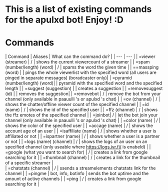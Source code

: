 
# This is a list of existing commands for the apulxd bot! Enjoy! :D 

# Commands
| Command | Aliases | What can the command do? | 
| --- | --- |
| =viewer (streamer) | / | shows the current viewercount of a streamer |
| =spam (number/length) (word) | / | spams the word the given time |
| ==massping (word) |  | pings the whole viewerlist with the specified word (all users are pinged in separate messages) (boradcaster only)|
| =pyramid (number/length) (word)|  | pyramid with the specified word and the specified length |
| =suggest (suggestion) |  | creates a suggestion |
| =removesuggest (id) |  | removes the suggestion|
| =removebot | / | remove the bot from your channel (only available in paauulli 's or apulxd 's chat) |
| =ov (channel) | / | shows the chatter/offline viewer count of the specified channel |
| =id (name) | / | shows the id  of the specified user |
| =ffz (channel) | / | shows the ffz emotes of the specified channel |
| =joinbot| / | let the bot join your channel (only available in paauulli 's or apulxd 's chat) |
| =color (name) | / | shows the color of the specified user |
| =accage (name) | / | shows the account age of an user |
| =isaffiliate (name) | / | shows whether a user is affiliated or not |
| =ispartner (name) | / | shows whether a user is a partner or not |
| =logs (name) (channel) | / | shows the logs of an user on an specified channel (only useable where https://logs.ivr.fi/ is enabeld) |
| =google (what you want to search for) | / | creates a link from google searching for it |
| =thumbnail (channel) | / | creates a link for the thumbnail of a specific streamer |    
| =chatstats (channel) | / | ssends a streamelements chatstats link for the channel |
| =pingme | bot, info, botinfo | sends the bot uptime and the amount of active channels |
| =ping | / | creates a link from google searching for it | 
